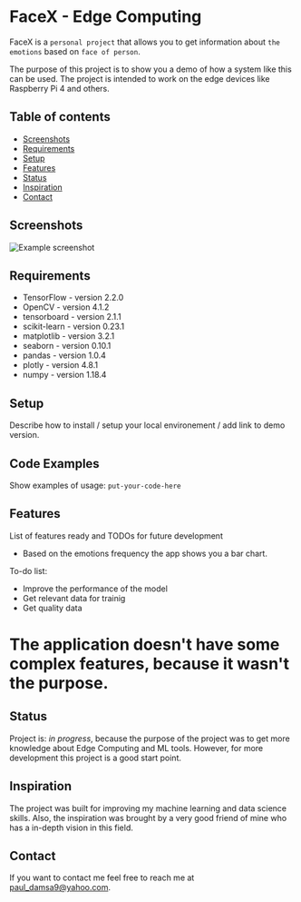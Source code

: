 # FaceX - Edge Computing

FaceX is a `personal project` that allows you to get information about `the emotions` based on `face of person`.

The purpose of this project is to show you a demo of how a system like this can be used. The project is intended to work on the edge devices like Raspberry Pi 4 and others.

## Table of contents
* [Screenshots](#screenshots)
* [Requirements](#requirements)
* [Setup](#setup)
* [Features](#features)
* [Status](#status)
* [Inspiration](#inspiration)
* [Contact](#contact)

## Screenshots
![Example screenshot](./img/screenshot.png)

## Requirements
* TensorFlow - version 2.2.0
* OpenCV - version 4.1.2
* tensorboard - version 2.1.1
* scikit-learn - version 0.23.1
* matplotlib - version 3.2.1
* seaborn - version 0.10.1
* pandas - version 1.0.4
* plotly - version 4.8.1
* numpy - version 1.18.4

## Setup
Describe how to install / setup your local environement / add link to demo version.

## Code Examples
Show examples of usage:
`put-your-code-here`

## Features
List of features ready and TODOs for future development
* Based on the emotions frequency the app shows you a bar chart.

To-do list:
* Improve the performance of the model
* Get relevant data for trainig
* Get quality data 

# The application doesn't have some complex features, because it wasn't the purpose.

## Status
Project is: _in progress_, because the purpose of the project was to get more knowledge about Edge Computing and ML tools. However, for more development this project is a good start point.

## Inspiration
The project was built for improving my machine learning and data science skills. Also, the inspiration was brought by a very good friend of mine who has a in-depth vision in this field. 

## Contact

If you want to contact me feel free to reach me at <paul_damsa9@yahoo.com>.
